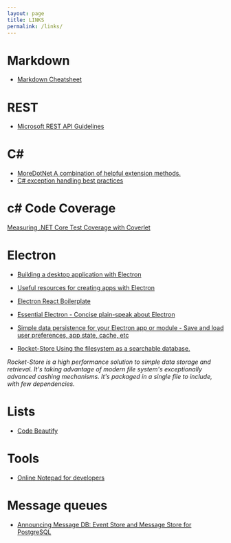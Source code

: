 ```yaml
---
layout: page
title: LINKS
permalink: /links/
---
```


[]()

# Markdown
* [Markdown Cheatsheet](https://github.com/adam-p/markdown-here/wiki/Markdown-Here-Cheatsheet)

# REST
* [Microsoft REST API Guidelines](https://github.com/microsoft/api-guidelines/blob/vNext/Guidelines.md)

# C#
* [MoreDotNet A combination of helpful extension methods.](https://github.com/Teodor92/MoreDotNet)
* [C# exception handling best practices](https://blog.elmah.io/csharp-exception-handling-best-practices/)

# c# Code Coverage
[Measuring .NET Core Test Coverage with Coverlet](https://www.tonyranieri.com/blog/2019/07/31/Measuring-.NET-Core-Test-Coverage-with-Coverlet/)

# Electron
* [Building a desktop application with Electron](https://medium.com/developers-writing/building-a-desktop-application-with-electron-204203eeb658?)
* [Useful resources for creating apps with Electron](https://github.com/sindresorhus/awesome-electron)
* [Electron React Boilerplate](https://electron-react-boilerplate.js.org/)
* [Essential Electron - Concise plain-speak about Electron](http://jlord.us/essential-electron/)

* [Simple data persistence for your Electron app or module - Save and load user preferences, app state, cache, etc](https://github.com/sindresorhus/electron-store)
* [Rocket-Store Using the filesystem as a searchable database.](https://www.npmjs.com/package/rocket-store)

 *Rocket-Store is a high performance solution to simple data storage and retrieval. It's taking advantage of modern file system's exceptionally advanced cashing mechanisms. It's packaged in a single file to include, with few dependencies.*

# Lists
* [Code Beautify](https://codebeautify.org/)

# Tools
* [Online Notepad for developers](https://stashany.com/)

# Message queues
* [Announcing Message DB: Event Store and Message Store for PostgreSQL](https://blog.eventide-project.org/articles/announcing-message-db/)

